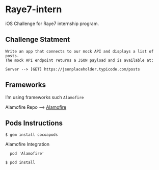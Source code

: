 # Raye7-intern
iOS Challenge for Raye7 internship program.

## Challenge Statment

```
Write an app that connects to our mock API and displays a list of posts.
The mock API endpoint returns a JSON payload and is available at:

Server --> [GET] https://jsonplaceholder.typicode.com/posts

```

## Frameworks

I’m using frameworks such  ``` Alamofire ```

Alamofire Repo -->  [Alamofire](https://github.com/Alamofire/Alamofire)


## Pods Instructions

``` 
$ gem install cocoapods

```
Alamofire Integration 
```
  pod 'Alamofire'
```
```
$ pod install

```
